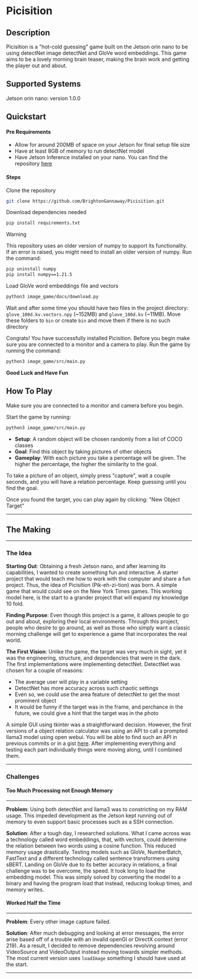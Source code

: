 # Picisition #
## Description ##

Picisition is a "hot-cold guessing" game built on the Jetson orin nano to be using detectNet image detectNet and GloVe word embeddings.
This game aims to be a lovely morning brain teaser, making the brain work and getting the player out and about.

## Supported Systems

Jetson orin nano: version 1.0.0

## Quickstart ##

#### Pre Requirements ####

* Allow for around 200MB of space on your Jetson for final setup file size
* Have at least 8GB of memory to run detectNet model
* Have Jetson Inference installed on your nano. You can find the repository [here](https://github.com/dusty-nv/jetson-inference.git)

#### Steps ####

Clone the repository

```bash
git clone https://github.com/BrightonGannaway/Picisition.git
```

Download dependencies needed

```bash
pip install requirements.txt
```

> [!WARNING]  
> This repository uses an older version of numpy to support its functionality. If an error is raised,
> you might need to install an older version of numpy. 
> Run the command:
> ```bash
> pip uninstall numpy
> pip install numpy==1.21.5
> ```

Load GloVe word embeddings file and vectors
```bash
python3 image_game/docs/download.py
```

Wait and after some time you should have two files in the project directory: `glove_100d.kv.vectors.npy` (~152MB) and `glove_100d.kv` (~11MB). Move these folders to `bin` or create `bin` and move them if there is no such directory

Congrats! You have successfully installed Picisition. Before you begin make sure you 
are connected to a monitor and a camera to play. Run the game by running the command:
```bash
python3 image_game/src/main.py
```
__Good Luck and Have Fun__

## How To Play ##

Make sure you are connected to a monitor and camera before you begin.

Start the game by running:
```bash
python3 image_game/src/main.py
```

 - **Setup**: A random object will be chosen randomly from a list of COCO classes <br>
 - **Goal**: Find this object by taking pictures of other objects <br>
 - **Gameplay**: With each picture you take a percentage will be given. The higher the percentage, the higher the similarity to the goal.

To take a picture of an object, simply press "capture", wait a couple seconds, and you will have a relation percentage. 
Keep guessing until you find the goal. 

Once you found the target, you can play again by clicking: "New Object Target"

---

## The Making ##
---
### The Idea ###

**Starting Out**: Obtaining a fresh Jetson nano, and after learning its capabilities, I wanted to create something fun and interactive. A starter project that would
teach me how to work with the computer and share a fun project. Thus, the idea of Picisition (Pik-eh-zi-tion) was born. A simple game that would could see 
on the New York Times games. This working model here, is the start to a grander project that will expand my knowledge 10 fold.

**Finding Purpose**: Even though this project is a game, it allows people to go out and about, exploring their local environments. Through this project, people who desire to go around, as well as those who simply want a classic morning challenge will get to experience a game that incorporates the real world.

**The First Vision**: Unlike the game, the target was very much in sight, yet it was the engineering, structure, and dependencies that were in the dark. The first implementations were implementing detectNet. DetectNet was chosen for a couple of reasons:
- The average user will play in a variable setting
- DetectNet has more accuracy across such chaotic settings
- Even so, we could use the area feature of detectNet to get the most prominent object
- It would be funny if the target was in the frame, and perchance in the future, we could give a hint that the target was in the photo

A simple GUI using tkinter was a straightforward decision. However, the first versions of a object relation calculator was using an API to call 
a prompted llama3 model using open webui. You will be able to find such an API in previous commits or in a gist [here](https://gist.github.com/BrightonGannaway/eba585f74b0aa9bc511f74f93646f206). After implementing everything and testing each part individually things were moving along, until I combined them.

---
### Challenges

#### __Too Much Processing not Enough Memory__
---
**Problem**: Using both detectNet and llama3 was to constricting on my RAM usage. This impeded development 
as the Jetson kept running out of memory to even support basic processes such as a SSH connection. 

**Solution**: After a tough day, I researched solutions. What I came across was a technology called word embeddings, that, with vectors, could determine the relation between two words using a cosine function. This reduced memory usage drastically. Testing models such as GloVe, NumberBatch, FastText and a different technology called sentence transformers using sBERT. Landing on GloVe due to its better accuracy in relations, a final challenge was to be overcome, the speed. It took long to load the embedding model. This was simply solved by converting the model to a binary and having the program load that instead, reducing lookup times, and memory writes.

#### __Worked Half the Time__
---
**Problem**: Every other image capture failed.

**Solution**: After much debugging and looking at error messages, the error arise based off of a trouble with an invalid openGl or DirectX context (error 219). As a result,
I decided to remove dependencies revolving around VideoSource and VideoOutput instead moving towards simpler methods. The most current version uses `loadImage` something I should have used at the start.

---



